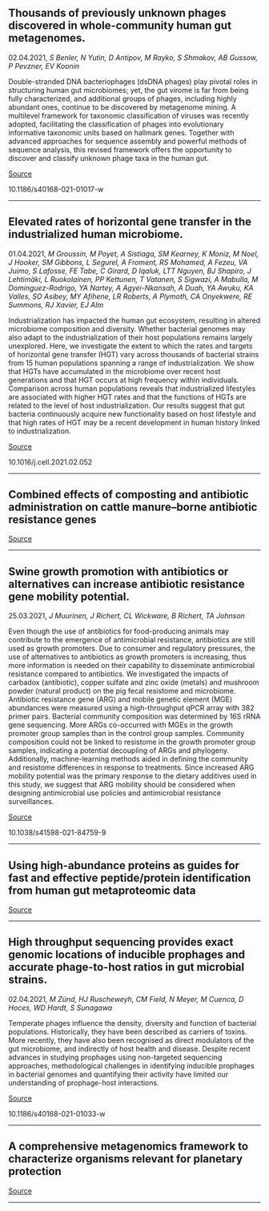 ## Thousands of previously unknown phages discovered in whole-community human gut metagenomes.
 02.04.2021, _S Benler, N Yutin, D Antipov, M Rayko, S Shmakov, AB Gussow, P Pevzner, EV Koonin_


Double-stranded DNA bacteriophages (dsDNA phages) play pivotal roles in structuring human gut microbiomes; yet, the gut virome is far from being fully characterized, and additional groups of phages, including highly abundant ones, continue to be discovered by metagenome mining. A multilevel framework for taxonomic classification of viruses was recently adopted, facilitating the classification of phages into evolutionary informative taxonomic units based on hallmark genes. Together with advanced approaches for sequence assembly and powerful methods of sequence analysis, this revised framework offers the opportunity to discover and classify unknown phage taxa in the human gut.

[Source](http://click.springernature.com/f/a/NubvWTsHEMMSYTbw6djWZA~~/AAEGiQA~/RgRiTVguP0RPaHR0cHM6Ly9taWNyb2Jpb21lam91cm5hbC5iaW9tZWRjZW50cmFsLmNvbS9hcnRpY2xlcy8xMC4xMTg2L3M0MDE2OC0wMjEtMDEwMTctd1cDc3BjQgpgZy7TamBJoYVuUhJlbGllc2Jpa0BnbWFpbC5jb21YBAAAAAA~)

10.1186/s40168-021-01017-w

---

## Elevated rates of horizontal gene transfer in the industrialized human microbiome.
 01.04.2021, _M Groussin, M Poyet, A Sistiaga, SM Kearney, K Moniz, M Noel, J Hooker, SM Gibbons, L Segurel, A Froment, RS Mohamed, A Fezeu, VA Juimo, S Lafosse, FE Tabe, C Girard, D Iqaluk, LTT Nguyen, BJ Shapiro, J Lehtimäki, L Ruokolainen, PP Kettunen, T Vatanen, S Sigwazi, A Mabulla, M Domínguez-Rodrigo, YA Nartey, A Agyei-Nkansah, A Duah, YA Awuku, KA Valles, SO Asibey, MY Afihene, LR Roberts, A Plymoth, CA Onyekwere, RE Summons, RJ Xavier, EJ Alm_


Industrialization has impacted the human gut ecosystem, resulting in altered microbiome composition and diversity. Whether bacterial genomes may also adapt to the industrialization of their host populations remains largely unexplored. Here, we investigate the extent to which the rates and targets of horizontal gene transfer (HGT) vary across thousands of bacterial strains from 15 human populations spanning a range of industrialization. We show that HGTs have accumulated in the microbiome over recent host generations and that HGT occurs at high frequency within individuals. Comparison across human populations reveals that industrialized lifestyles are associated with higher HGT rates and that the functions of HGTs are related to the level of host industrialization. Our results suggest that gut bacteria continuously acquire new functionality based on host lifestyle and that high rates of HGT may be a recent development in human history linked to industrialization.

[Source](https://www.sciencedirect.com/science/article/pii/S0092867421002415)

10.1016/j.cell.2021.02.052

---

## Combined effects of composting and antibiotic administration on cattle manure–borne antibiotic resistance genes

[Source](http://click.springernature.com/f/a/2_qRZa_KF0zxUivGyV2VLQ~~/AAEGiQA~/RgRiTVguP0RPaHR0cHM6Ly9taWNyb2Jpb21lam91cm5hbC5iaW9tZWRjZW50cmFsLmNvbS9hcnRpY2xlcy8xMC4xMTg2L3M0MDE2OC0wMjEtMDEwMDYtelcDc3BjQgpgZy7TamBJoYVuUhJlbGllc2Jpa0BnbWFpbC5jb21YBAAAAAA~)

---

## Swine growth promotion with antibiotics or alternatives can increase antibiotic resistance gene mobility potential.
 25.03.2021, _J Muurinen, J Richert, CL Wickware, B Richert, TA Johnson_


Even though the use of antibiotics for food-producing animals may contribute to the emergence of antimicrobial resistance, antibiotics are still used as growth promoters. Due to consumer and regulatory pressures, the use of alternatives to antibiotics as growth promoters is increasing, thus more information is needed on their capability to disseminate antimicrobial resistance compared to antibiotics. We investigated the impacts of carbadox (antibiotic), copper sulfate and zinc oxide (metals) and mushroom powder (natural product) on the pig fecal resistome and microbiome. Antibiotic resistance gene (ARG) and mobile genetic element (MGE) abundances were measured using a high-throughput qPCR array with 382 primer pairs. Bacterial community composition was determined by 16S rRNA gene sequencing. More ARGs co-occurred with MGEs in the growth promoter group samples than in the control group samples. Community composition could not be linked to resistome in the growth promoter group samples, indicating a potential decoupling of ARGs and phylogeny. Additionally, machine-learning methods aided in defining the community and resistome differences in response to treatments. Since increased ARG mobility potential was the primary response to the dietary additives used in this study, we suggest that ARG mobility should be considered when designing antimicrobial use policies and antimicrobial resistance surveillances.

[Source](https://www.nature.com/articles/s41598-021-84759-9)

10.1038/s41598-021-84759-9

---

## Using high-abundance proteins as guides for fast and effective peptide/protein identification from human gut metaproteomic data

[Source](http://click.springernature.com/f/a/rYM1wUyFyTAr_hTelPG-MA~~/AAEGiQA~/RgRiTVguP0RPaHR0cHM6Ly9taWNyb2Jpb21lam91cm5hbC5iaW9tZWRjZW50cmFsLmNvbS9hcnRpY2xlcy8xMC4xMTg2L3M0MDE2OC0wMjEtMDEwMzUtOFcDc3BjQgpgZy7TamBJoYVuUhJlbGllc2Jpa0BnbWFpbC5jb21YBAAAAAA~)

---

## High throughput sequencing provides exact genomic locations of inducible prophages and accurate phage-to-host ratios in gut microbial strains.
 02.04.2021, _M Zünd, HJ Ruscheweyh, CM Field, N Meyer, M Cuenca, D Hoces, WD Hardt, S Sunagawa_


Temperate phages influence the density, diversity and function of bacterial populations. Historically, they have been described as carriers of toxins. More recently, they have also been recognised as direct modulators of the gut microbiome, and indirectly of host health and disease. Despite recent advances in studying prophages using non-targeted sequencing approaches, methodological challenges in identifying inducible prophages in bacterial genomes and quantifying their activity have limited our understanding of prophage-host interactions.

[Source](http://click.springernature.com/f/a/1ZyWYBuOj2s4j2Dx28zCQg~~/AAEGiQA~/RgRiTVguP0RPaHR0cHM6Ly9taWNyb2Jpb21lam91cm5hbC5iaW9tZWRjZW50cmFsLmNvbS9hcnRpY2xlcy8xMC4xMTg2L3M0MDE2OC0wMjEtMDEwMzMtd1cDc3BjQgpgZy7TamBJoYVuUhJlbGllc2Jpa0BnbWFpbC5jb21YBAAAAAA~)

10.1186/s40168-021-01033-w

---

## A comprehensive metagenomics framework to characterize organisms relevant for planetary protection

[Source](https://microbiomejournal.biomedcentral.com/articles/10.1186/s40168-021-01020-1)

---

